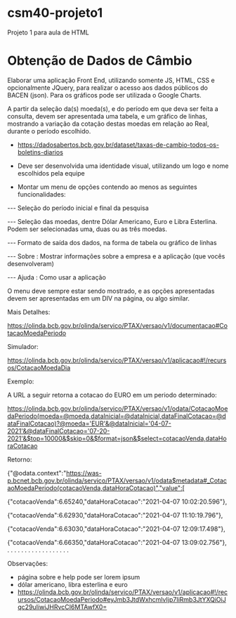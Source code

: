 # csm40-projeto1
Projeto 1 para aula de HTML

# Obtenção de Dados de Câmbio

Elaborar uma aplicação Front End, utilizando somente JS, HTML, CSS e opcionalmente JQuery, para realizar o acesso aos dados públicos do BACEN (json). Para os gráficos pode ser utilizada o Google Charts.

A partir da seleção da(s) moeda(s), e do período em que deva ser feita a consulta, devem ser apresentada uma tabela, e um gráfico de linhas, mostrando a variação da cotação destas moedas em relação ao Real, durante o período escolhido.

- https://dadosabertos.bcb.gov.br/dataset/taxas-de-cambio-todos-os-boletins-diarios

- Deve ser desenvolvida uma identidade visual, utilizando um logo e nome escolhidos pela equipe

- Montar um menu de opções contendo ao menos as seguintes funcionalidades:

--- Seleção do período inicial e final da pesquisa

--- Seleção das moedas, dentre Dólar Americano, Euro e Libra Esterlina. Podem ser selecionadas uma, duas ou as três moedas.

--- Formato de saída dos dados, na forma de tabela ou gráfico de linhas

--- Sobre : Mostrar informações sobre a empresa e a aplicação (que vocês desenvolveram)

---  Ajuda : Como usar a aplicação

O menu deve sempre estar sendo mostrado, e as opções apresentadas devem ser apresentadas em um DIV na página, ou algo similar.

Mais Detalhes:

https://olinda.bcb.gov.br/olinda/servico/PTAX/versao/v1/documentacao#CotacaoMoedaPeriodo

Simulador:

https://olinda.bcb.gov.br/olinda/servico/PTAX/versao/v1/aplicacao#!/recursos/CotacaoMoedaDia

Exemplo: 

A URL a seguir retorna a cotacao do EURO em um periodo determinado:

https://olinda.bcb.gov.br/olinda/servico/PTAX/versao/v1/odata/CotacaoMoedaPeriodo(moeda=@moeda,dataInicial=@dataInicial,dataFinalCotacao=@dataFinalCotacao)?@moeda='EUR'&@dataInicial='04-07-2021'&@dataFinalCotacao='07-20-2021'&$top=10000&$skip=0&$format=json&$select=cotacaoVenda,dataHoraCotacao

Retorno:

{"@odata.context":"https://was-p.bcnet.bcb.gov.br/olinda/servico/PTAX/versao/v1/odata$metadata#_CotacaoMoedaPeriodo(cotacaoVenda,dataHoraCotacao)","value":[

{"cotacaoVenda":6.65240,"dataHoraCotacao":"2021-04-07 10:02:20.596"},

{"cotacaoVenda":6.62930,"dataHoraCotacao":"2021-04-07 11:10:19.796"},

{"cotacaoVenda":6.63030,"dataHoraCotacao":"2021-04-07 12:09:17.498"},

{"cotacaoVenda":6.66350,"dataHoraCotacao":"2021-04-07 13:09:02.756"},
. . . . . . . . . 
. . . . . . . . .

Observações:
- página sobre e help pode ser lorem ipsum
- dólar americano, libra esterlina e euro
- https://olinda.bcb.gov.br/olinda/servico/PTAX/versao/v1/aplicacao#!/recursos/CotacaoMoedaPeriodo#eyJmb3JtdWxhcmlvIjp7IiRmb3JtYXQiOiJqc29uIiwiJHRvcCI6MTAwfX0=
